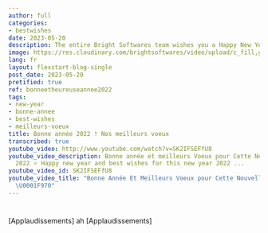 ```yaml
---
author: full
categories:
- bestwishes
date: 2023-05-20
description: The entire Bright Softwares team wishes you a Happy New Year 2022!
image: https://res.cloudinary.com/brightsoftwares/video/upload/c_fill,g_center,h_440,w_856/v1641199365/Bright_Softwares_-_New_Year_2022_-_EN_hxsjuz.gif
lang: fr
layout: flexstart-blog-single
post_date: 2023-05-20
pretified: true
ref: bonneetheureuseannee2022
tags:
- new-year
- bonne-annee
- best-wishes
- meilleurs-voeux
title: Bonne année 2022 ! Nos meilleurs voeux
transcribed: true
youtube_video: http://www.youtube.com/watch?v=SK2IFSEFfU8
youtube_video_description: Bonne année et meilleurs Voeux pour Cette Nouvelle Année
  2022 ⭐ Happy new year and best wishes for this new year 2022 ...
youtube_video_id: SK2IFSEFfU8
youtube_video_title: "Bonne Année Et Meilleurs Voeux pour Cette Nouvelle Année 2022
  \U0001F970"
---
```


# 

[Applaudissements]
ah
[Applaudissements]